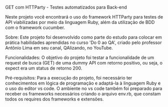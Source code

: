 GET com HTTParty - Testes automatizados para Back-end

Neste projeto você encontrará o uso do framework HTTParty para testes de API viabilizadas por meio da linguagem Ruby, além da utilização de BDD com o framework cucumber.

Sobre: Este projeto foi desenvolvido como parte do estudo para colocar em prática habilidades aprendidas no curso 'Do 0 ao QA', criado pelo professor Antônio Lima em seu canal, QAlizando, no YouTube.

Funcionalidades: O objetivo do projeto foi testar a funcionalidade de um request de busca (GET) de uma dummy API com retorno positivo, ou seja, o expect era um status de retorno 200.

Pré-requisitos: Para a execução do projeto, foi necessário ter conhecimentos em lógica de programação e adaptá-la à linguagem Ruby e o uso do editor vs code. O ambiente no vs code também foi preparado para receber os frameworks necessários criando o arquivo env.rb, que constam todos os requires dos frameworks e extensões.
